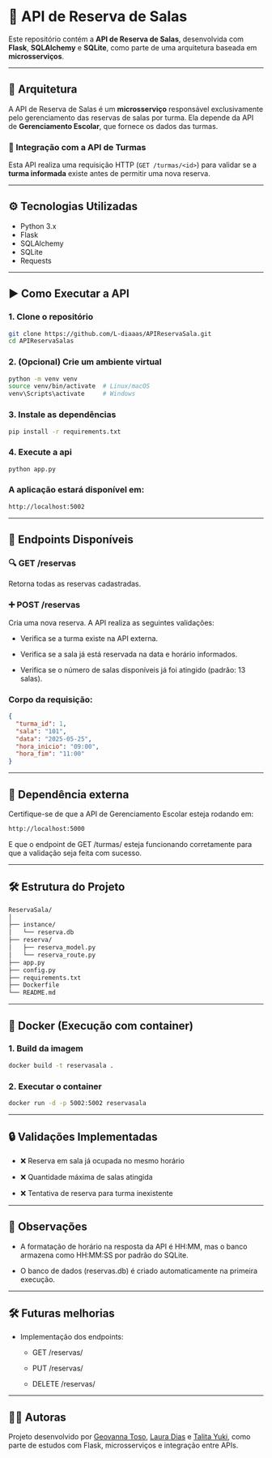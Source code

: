 # 🏫 API de Reserva de Salas

Este repositório contém a **API de Reserva de Salas**, desenvolvida com **Flask**, **SQLAlchemy** e **SQLite**, como parte de uma arquitetura baseada em **microsserviços**.

---

## 🧩 Arquitetura

A API de Reserva de Salas é um **microsserviço** responsável exclusivamente pelo gerenciamento das reservas de salas por turma. Ela depende da API de **Gerenciamento Escolar**, que fornece os dados das turmas.

### 🔗 Integração com a API de Turmas

Esta API realiza uma requisição HTTP (`GET /turmas/<id>`) para validar se a **turma informada** existe antes de permitir uma nova reserva.

---

## ⚙️ Tecnologias Utilizadas

- Python 3.x
- Flask
- SQLAlchemy
- SQLite
- Requests

---

## ▶️ Como Executar a API

### 1. Clone o repositório

```bash
git clone https://github.com/L-diaaas/APIReservaSala.git
cd APIReservaSalas 
```

### 2. (Opcional) Crie um ambiente virtual

``` bash
python -m venv venv
source venv/bin/activate  # Linux/macOS
venv\Scripts\activate     # Windows
```

### 3. Instale as dependências

``` bash
pip install -r requirements.txt
```

### 4. Execute a api

``` bash
python app.py
```

### A aplicação estará disponível em:

``` bash
http://localhost:5002
```
---

## 📡 Endpoints Disponíveis

### 🔍 GET /reservas
Retorna todas as reservas cadastradas.

### ➕ POST /reservas
Cria uma nova reserva. A API realiza as seguintes validações:

- Verifica se a turma existe na API externa.

- Verifica se a sala já está reservada na data e horário informados.

- Verifica se o número de salas disponíveis já foi atingido (padrão: 13 salas).

### Corpo da requisição:
``` json
{
  "turma_id": 1,
  "sala": "101",
  "data": "2025-05-25",
  "hora_inicio": "09:00",
  "hora_fim": "11:00"
}
```

---
## 🔗 Dependência externa

Certifique-se de que a API de Gerenciamento Escolar esteja rodando em:

``` bash
http://localhost:5000
```

E que o endpoint de GET /turmas/<id> esteja funcionando corretamente para que a validação seja feita com sucesso.

---

## 🛠️ Estrutura do Projeto

``` bash
ReservaSala/
│
├── instance/
│   └── reserva.db               
├── reserva/          
│   ├── reserva_model.py           
│   └── reserva_route.py
├── app.py    
├── config.py                
├── requirements.txt    
├── Dockerfile          
└── README.md        
```
---

## 🐳 Docker (Execução com container)

### 1. Build da imagem

``` bash
docker build -t reservasala .
```

### 2. Executar o container

``` bash
docker run -d -p 5002:5002 reservasala
```
---

## 🔒 Validações Implementadas

- ❌ Reserva em sala já ocupada no mesmo horário

- ❌ Quantidade máxima de salas atingida

- ❌ Tentativa de reserva para turma inexistente

---

## 📌 Observações
- A formatação de horário na resposta da API é HH:MM, mas o banco armazena como HH:MM:SS por padrão do SQLite.

- O banco de dados (reservas.db) é criado automaticamente na primeira execução.

---

## 🛠️ Futuras melhorias

- Implementação dos endpoints:

    - GET /reservas/<id>

    - PUT /reservas/<id>

    - DELETE /reservas/<id>

---

## 👩‍💻 Autoras

Projeto desenvolvido por [Geovanna Toso](https://github.com/geovannatoso), [Laura Dias](https://github.com/laura-dsouza) e [Talita Yuki](https://github.com/taltsolyu), como parte de estudos com Flask, microsserviços e integração entre APIs.

